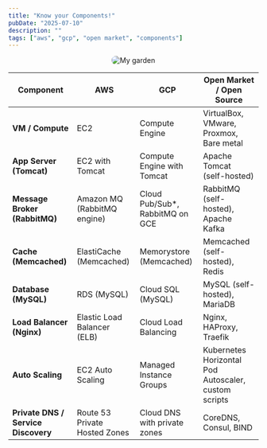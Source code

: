 ```yaml
---
title: "Know your Components!"
pubDate: "2025-07-10"
description: ""
tags: ["aws", "gcp", "open market", "components"]
---
```



<p style="text-align: center;">
  <img src="/images/components.png" alt="My garden" style="max-width: 100%; height: auto; border-radius: 8px;" />
</p>

| **Component**                       | **AWS**                          | **GCP**                                          | **Open Market / Open Source**                        |
|-------------------------------------|----------------------------------|--------------------------------------------------|------------------------------------------------------|
| **VM / Compute**                    | EC2                              | Compute Engine                                   | VirtualBox, VMware, Proxmox, Bare metal              |
| **App Server (Tomcat)**             | EC2 with Tomcat                  | Compute Engine with Tomcat                       | Apache Tomcat (self-hosted)                          |
| **Message Broker (RabbitMQ)**       | Amazon MQ (RabbitMQ engine)      | Cloud Pub/Sub\*, RabbitMQ on GCE                 | RabbitMQ (self-hosted), Apache Kafka                 |
| **Cache (Memcached)**               | ElastiCache (Memcached)          | Memorystore (Memcached)                          | Memcached (self-hosted), Redis                       |
| **Database (MySQL)**                | RDS (MySQL)                      | Cloud SQL (MySQL)                                | MySQL (self-hosted), MariaDB                         |
| **Load Balancer (Nginx)**           | Elastic Load Balancer (ELB)      | Cloud Load Balancing                             | Nginx, HAProxy, Traefik                              |
| **Auto Scaling**                    | EC2 Auto Scaling                 | Managed Instance Groups                          | Kubernetes Horizontal Pod Autoscaler, custom scripts |
| **Private DNS / Service Discovery** | Route 53 Private Hosted Zones    | Cloud DNS with private zones                     | CoreDNS, Consul, BIND                                |
